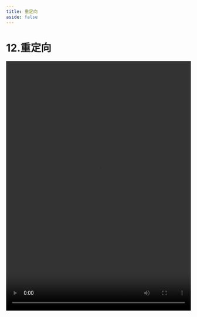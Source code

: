 ```yaml
---
title: 重定向
aside: false
---
```


# 12.重定向

<video autoplay src="http://qn.chinavanes.com/nodejs/module-3/12.重定向.mp4" controls controlsList="nodownload" width="100%" height="680"/>

